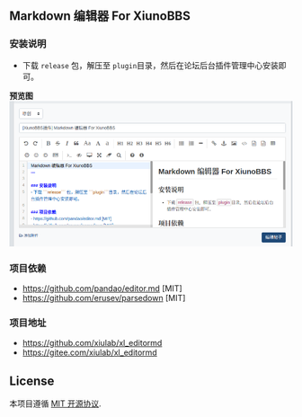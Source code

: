 Markdown 编辑器 For XiunoBBS
---

### 安装说明
- 下载 ```release``` 包，解压至 ```plugin```目录，然后在论坛后台插件管理中心安装即可。

**预览图**   
![预览图](docs/screenshot.png)

### 项目依赖
- https://github.com/pandao/editor.md [MIT]
- https://github.com/erusev/parsedown [MIT]

### 项目地址
- https://github.com/xiulab/xl_editormd
- https://gitee.com/xiulab/xl_editormd

## License
本项目遵循 [MIT 开源协议](LICENSE).
